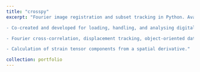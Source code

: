 ```yaml
---
title: "crosspy"
excerpt: "Fourier image registration and subset tracking in Python. Available [here](https://github.com/apexburgers/crosspy).

- Co-created and developed for loading, handling, and analysing digital images for displacement tracking.​

- Fourier cross-correlation, displacement tracking, object-oriented data loading, and least-squares minimisation of a 2D polynomial basis for out-of-plane distortion correction.

- Calculation of strain tensor components from a spatial derivative."

collection: portfolio
---
```



